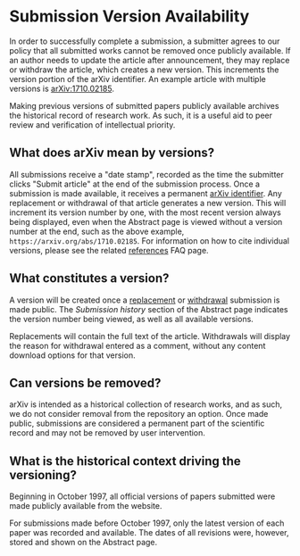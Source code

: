 Submission Version Availability
===============================

In order to successfully complete a submission, a submitter agrees to
our policy that all submitted works cannot be removed once publicly
available. If an author needs to update the article after announcement,
they may replace or withdraw the article, which creates a new version.
This increments the version portion of the arXiv identifier. An example
article with multiple versions is [arXiv:1710.02185](/abs/1710.02185).

Making previous versions of submitted papers publicly available archives
the historical record of research work. As such, it is a useful aid to
peer review and verification of intellectual priority.

What does arXiv mean by versions?
---------------------------------

All submissions receive a "date stamp", recorded as the time the
submitter clicks "Submit article" at the end of the submission process.
Once a submission is made available, it receives a permanent [arXiv
identifier](arxiv_identifier). Any replacement or withdrawal of that
article generates a new version. This will increment its version number
by one, with the most recent version always being displayed, even when
the Abstract page is viewed without a version number at the end, such as
the above example, `https://arxiv.org/abs/1710.02185`. For information
on how to cite individual versions, please see the related
[references](faq/references) FAQ page.

What constitutes a version?
---------------------------

A version will be created once a [replacement](replace) or
[withdrawal](withdraw) submission is made public. The *Submission
history* section of the Abstract page indicates the version number being
viewed, as well as all available versions.

Replacements will contain the full text of the article. Withdrawals will
display the reason for withdrawal entered as a comment, without any
content download options for that version.

Can versions be removed?
------------------------

arXiv is intended as a historical collection of research works, and as
such, we do not consider removal from the repository an option. Once
made public, submissions are considered a permanent part of the
scientific record and may not be removed by user intervention.

<span id="pre9710"></span>

What is the historical context driving the versioning?
------------------------------------------------------

Beginning in October 1997, all official versions of papers submitted
were made publicly available from the website.

For submissions made before October 1997, only the latest version of
each paper was recorded and available. The dates of all revisions were,
however, stored and shown on the Abstract page.
